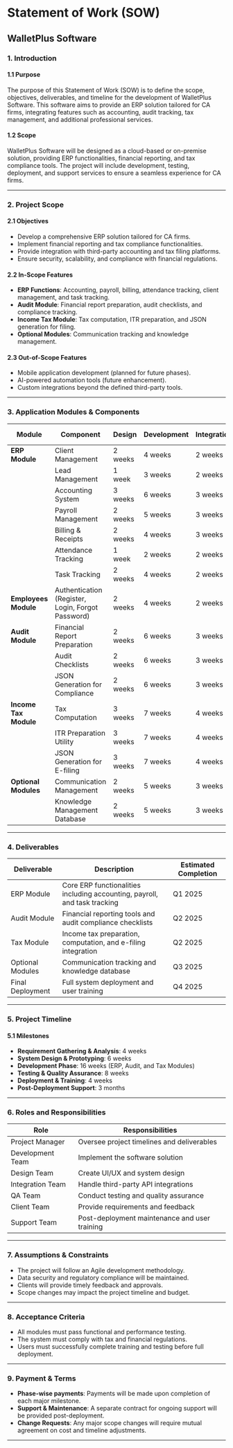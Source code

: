 # Statement of Work (SOW)

## WalletPlus Software

### 1. Introduction
#### 1.1 Purpose
The purpose of this Statement of Work (SOW) is to define the scope, objectives, deliverables, and timeline for the development of WalletPlus Software. This software aims to provide an ERP solution tailored for CA firms, integrating features such as accounting, audit tracking, tax management, and additional professional services.

#### 1.2 Scope
WalletPlus Software will be designed as a cloud-based or on-premise solution, providing ERP functionalities, financial reporting, and tax compliance tools. The project will include development, testing, deployment, and support services to ensure a seamless experience for CA firms.

---

### 2. Project Scope

#### 2.1 Objectives
- Develop a comprehensive ERP solution tailored for CA firms.
- Implement financial reporting and tax compliance functionalities.
- Provide integration with third-party accounting and tax filing platforms.
- Ensure security, scalability, and compliance with financial regulations.

#### 2.2 In-Scope Features
- **ERP Functions**: Accounting, payroll, billing, attendance tracking, client management, and task tracking.
- **Audit Module**: Financial report preparation, audit checklists, and compliance tracking.
- **Income Tax Module**: Tax computation, ITR preparation, and JSON generation for filing.
- **Optional Modules**: Communication tracking and knowledge management.

#### 2.3 Out-of-Scope Features
- Mobile application development (planned for future phases).
- AI-powered automation tools (future enhancement).
- Custom integrations beyond the defined third-party tools.

---

### 3. Application Modules & Components

| Module | Component | Design | Development | Integration | QA & Testing |
|--------|-----------|--------|-------------|-------------|-------------|
| **ERP Module** | Client Management | 2 weeks | 4 weeks | 2 weeks | 2 weeks |
|  | Lead Management | 1 week | 3 weeks | 2 weeks | 2 weeks |
|  | Accounting System | 3 weeks | 6 weeks | 3 weeks | 3 weeks |
|  | Payroll Management | 2 weeks | 5 weeks | 3 weeks | 2 weeks |
|  | Billing & Receipts | 2 weeks | 4 weeks | 3 weeks | 2 weeks |
|  | Attendance Tracking | 1 week | 2 weeks | 2 weeks | 2 weeks |
|  | Task Tracking | 2 weeks | 4 weeks | 2 weeks | 2 weeks |
| **Employees Module** | Authentication (Register, Login, Forgot Password) | 2 weeks | 4 weeks | 2 weeks | 2 weeks |
| **Audit Module** | Financial Report Preparation | 2 weeks | 6 weeks | 3 weeks | 3 weeks |
|  | Audit Checklists | 2 weeks | 6 weeks | 3 weeks | 3 weeks |
|  | JSON Generation for Compliance | 2 weeks | 6 weeks | 3 weeks | 3 weeks |
| **Income Tax Module** | Tax Computation | 3 weeks | 7 weeks | 4 weeks | 4 weeks |
|  | ITR Preparation Utility | 3 weeks | 7 weeks | 4 weeks | 4 weeks |
|  | JSON Generation for E-filing | 3 weeks | 7 weeks | 4 weeks | 4 weeks |
| **Optional Modules** | Communication Management | 2 weeks | 5 weeks | 3 weeks | 3 weeks |
|  | Knowledge Management Database | 2 weeks | 5 weeks | 3 weeks | 3 weeks |

---

### 4. Deliverables

| Deliverable | Description | Estimated Completion |
|------------|-------------|----------------------|
| ERP Module | Core ERP functionalities including accounting, payroll, and task tracking | Q1 2025 |
| Audit Module | Financial reporting tools and audit compliance checklists | Q2 2025 |
| Tax Module | Income tax preparation, computation, and e-filing integration | Q2 2025 |
| Optional Modules | Communication tracking and knowledge database | Q3 2025 |
| Final Deployment | Full system deployment and user training | Q4 2025 |

---

### 5. Project Timeline
#### 5.1 Milestones
- **Requirement Gathering & Analysis**: 4 weeks
- **System Design & Prototyping**: 6 weeks
- **Development Phase**: 16 weeks (ERP, Audit, and Tax Modules)
- **Testing & Quality Assurance**: 8 weeks
- **Deployment & Training**: 4 weeks
- **Post-Deployment Support**: 3 months

---

### 6. Roles and Responsibilities

| Role | Responsibilities |
|------|-----------------|
| Project Manager | Oversee project timelines and deliverables |
| Development Team | Implement the software solution |
| Design Team | Create UI/UX and system design |
| Integration Team | Handle third-party API integrations |
| QA Team | Conduct testing and quality assurance |
| Client Team | Provide requirements and feedback |
| Support Team | Post-deployment maintenance and user training |

---

### 7. Assumptions & Constraints
- The project will follow an Agile development methodology.
- Data security and regulatory compliance will be maintained.
- Clients will provide timely feedback and approvals.
- Scope changes may impact the project timeline and budget.

---

### 8. Acceptance Criteria
- All modules must pass functional and performance testing.
- The system must comply with tax and financial regulations.
- Users must successfully complete training and testing before full deployment.

---

### 9. Payment & Terms
- **Phase-wise payments**: Payments will be made upon completion of each major milestone.
- **Support & Maintenance**: A separate contract for ongoing support will be provided post-deployment.
- **Change Requests**: Any major scope changes will require mutual agreement on cost and timeline adjustments.

---
